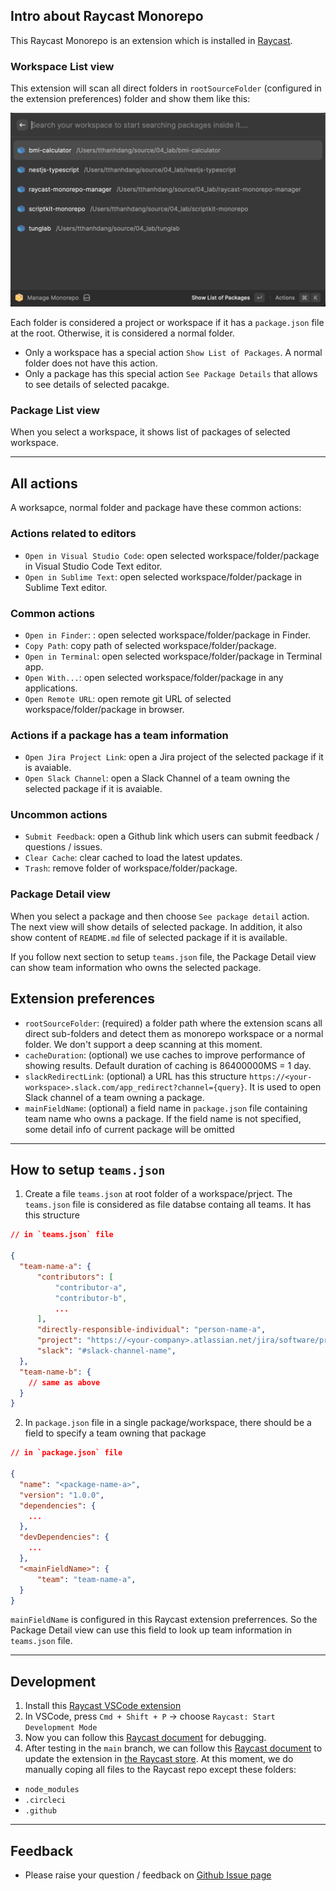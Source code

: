 ## Intro about Raycast Monorepo

This Raycast Monorepo is an extension which is installed in [Raycast](https://www.raycast.com/).

### Workspace List view

This extension will scan all direct folders in `rootSourceFolder` (configured in the extension preferences) folder and show them like this:

![Search workspace](assets/screenshot-1.png)

Each folder is considered a project or workspace if it has a `package.json` file at the root. Otherwise, it is considered a normal folder.

- Only a workspace has a special action `Show List of Packages`. A normal folder does not have this action.
- Only a package has this special action `See Package Details` that allows to see details of selected pacakge.

### Package List view

When you select a workspace, it shows list of packages of selected workspace.

---

## All actions

A worksapce, normal folder and package have these common actions:

### Actions related to editors

- `Open in Visual Studio Code`: open selected workspace/folder/package in Visual Studio Code Text editor.
- `Open in Sublime Text`: open selected workspace/folder/package in Sublime Text editor.

### Common actions

- `Open in Finder`: : open selected workspace/folder/package in Finder.
- `Copy Path`: copy path of selected workspace/folder/package.
- `Open in Terminal`: open selected workspace/folder/package in Terminal app.
- `Open With...`: open selected workspace/folder/package in any applications.
- `Open Remote URL`: open remote git URL of selected workspace/folder/package in browser.

### Actions if a package has a team information

- `Open Jira Project Link`: open a Jira project of the selected package if it is avaiable.
- `Open Slack Channel`: open a Slack Channel of a team owning the selected package if it is avaiable.

### Uncommon actions

- `Submit Feedback`: open a Github link which users can submit feedback / questions / issues.
- `Clear Cache`: clear cached to load the latest updates.
- `Trash`: remove folder of workspace/folder/package.

### Package Detail view

When you select a package and then choose `See package detail` action. The next view will show details of selected package. In addition, it also show content of `README.md` file of selected package if it is available.

If you follow next section to setup `teams.json` file, the Package Detail view can show team information who owns the selected package.

## Extension preferences

- `rootSourceFolder`: (required) a folder path where the extension scans all direct sub-folders and detect them as monorepo workspace or a normal folder. We don't support a deep scanning at this moment.
- `cacheDuration`: (optional) we use caches to improve performance of showing results. Default duration of caching is 86400000MS = 1 day.
- `slackRedirectLink`: (optional) a URL has this structure `https://<your-workspace>.slack.com/app_redirect?channel={query}`. It is used to open Slack channel of a team owning a package.
- `mainFieldName`: (optional) a field name in `package.json` file containing team name who owns a package. If the field name is not specified, some detail info of current package will be omitted

---

## How to setup `teams.json`

1. Create a file `teams.json` at root folder of a workspace/prject. The `teams.json` file is considered as file databse containg all teams. It has this structure

```json
// in `teams.json` file

{
  "team-name-a": {
      "contributors": [
          "contributor-a",
          "contributor-b",
          ...
      ],
      "directly-responsible-individual": "person-name-a",
      "project": "https://<your-company>.atlassian.net/jira/software/projects/<your-project-key>/boards/<your-board-id>",
      "slack": "#slack-channel-name",
  },
  "team-name-b": {
    // same as above
  }
}
```

2. In `package.json` file in a single package/workspace, there should be a field to specify a team owning that package

```json
// in `package.json` file

{
  "name": "<package-name-a>",
  "version": "1.0.0",
  "dependencies": {
    ...
  },
  "devDependencies": {
    ...
  },
  "<mainFieldName>": {
      "team": "team-name-a",
  }
}

```

`mainFieldName` is configured in this Raycast extension preferrences. So the Package Detail view can use this field to look up team information in `teams.json` file.

---

## Development

1. Install this [Raycast VSCode extension](https://marketplace.visualstudio.com/items?itemName=tonka3000.raycast)
2. In VSCode, press `Cmd + Shift + P` -> choose `Raycast: Start Development Mode`
3. Now you can follow this [Raycast document](https://developers.raycast.com/basics/debug-an-extension) for debugging.
4. After testing in the `main` branch, we can follow this [Raycast document](https://developers.raycast.com/basics/publish-an-extension) to update the extension in [the Raycast store](https://www.raycast.com/store). At this moment, we do manually coping all files to the Raycast repo except these folders:

- `node_modules`
- `.circleci`
- `.github`

---

## Feedback

- Please raise your question / feedback on [Github Issue page](https://github.com/tung-dang/raycast-monorepo-manager/issues)
